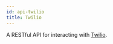 ```yaml
---
id: api-twilio
title: Twilio
---
```


A RESTful API for interacting with [Twilio](https://www.twilio.com/docs).
